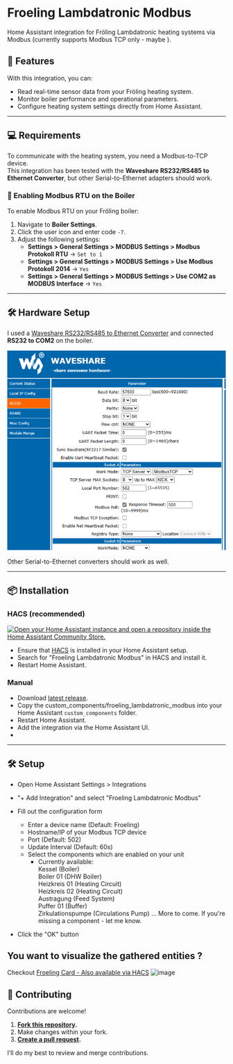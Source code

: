 # Froeling Lambdatronic Modbus
Home Assistant integration for Fröling Lambdatronic heating systems via Modbus (currently supports Modbus TCP only - maybe ).


## 🚀 Features
With this integration, you can:
- Read real-time sensor data from your Fröling heating system.
- Monitor boiler performance and operational parameters.
- Configure heating system settings directly from Home Assistant.

---

## 💻 Requirements
To communicate with the heating system, you need a Modbus-to-TCP device.  
This integration has been tested with the **Waveshare RS232/RS485 to Ethernet Converter**, but other Serial-to-Ethernet adapters should work.

### 🔧 Enabling Modbus RTU on the Boiler
To enable Modbus RTU on your Fröling boiler:

1. Navigate to **Boiler Settings**.
2. Click the user icon and enter code `-7`.
3. Adjust the following settings:  
    - **Settings > General Settings > MODBUS Settings > Modbus Protokoll RTU** → `Set to 1`  
    - **Settings > General Settings > MODBUS Settings > Use Modbus Protokoll 2014** → `Yes`  
    - **Settings > General Settings > MODBUS Settings > Use COM2 as MODBUS Interface** → `Yes`  

---

## 🛠️ Hardware Setup
I used a [Waveshare RS232/RS485 to Ethernet Converter](https://www.waveshare.com/rs232-485-to-eth.htm) and connected **RS232 to COM2** on the boiler.

![Waveshare configuration](docs/image.png)

Other Serial-to-Ethernet converters should work as well.

---

## 📦 Installation
### HACS (recommended)
[![Open your Home Assistant instance and open a repository inside the Home Assistant Community Store.](https://my.home-assistant.io/badges/hacs_repository.svg)](https://my.home-assistant.io/redirect/hacs_repository/?owner=GyroGearl00se&repository=ha_froeling_lambdatronic_modbus&category=Dashboard)

- Ensure that [HACS](https://hacs.xyz/) is installed in your Home Assistant setup.
- Search for "Froeling Lambdatronic Modbus" in HACS and install it.
- Restart Home Assistant.

### Manual
- Download [latest release](https://github.com/GyroGearl00se/ha_froeling_lambdatronic_modbus/releases).
- Copy the custom_components/froeling_lambdatronic_modbus into your Home Assistant `custom_components` folder.
- Restart Home Assistant.
- Add the integration via the Home Assistant UI.
- 
---

## 🛠️ Setup
- Open Home Assistant Settings > Integrations
- "\+ Add Integration" and select "Froeling Lambdatronic Modbus"
- Fill out the configuration form
    - Enter a device name (Default: Froeling)
    - Hostname/IP of your Modbus TCP device
    - Port (Default: 502)
    - Update Interval (Default: 60s)
    - Select the components which are enabled on your unit
        - Currently available:  
        Kessel (Boiler)  
        Boiler 01 (DHW Boiler)  
        Heizkreis 01 (Heating Circuit)  
        Heizkreis 02 (Heating Circuit)  
        Austragung (Feed System)  
        Puffer 01 (Buffer)  
        Zirkulationspumpe (Circulations Pump)
        ... More to come. If you're missing a component - let me know.

- Click the "OK" button

## You want to visualize the gathered entities ?
Checkout [Froeling Card - Also available via HACS](https://github.com/GyroGearl00se/lovelace-froeling-card)
![image](https://github.com/user-attachments/assets/077fbc1d-9ca0-475b-b266-77067cb2650f)


## 🧡 Contributing
Contributions are welcome!  

1. **[Fork this repository](https://docs.github.com/en/get-started/quickstart/fork-a-repo).**  
2. Make changes within your fork.  
3. **[Create a pull request](https://docs.github.com/en/pull-requests/collaborating-with-pull-requests/proposing-changes-to-your-work-with-pull-requests/creating-a-pull-request).**  

I’ll do my best to review and merge contributions.
